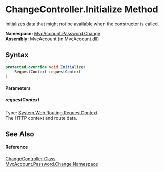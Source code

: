 ChangeController.Initialize Method
==================================
Initializes data that might not be available when the constructor is called.

**Namespace:** [MvcAccount.Password.Change][1]  
**Assembly:** MvcAccount (in MvcAccount.dll)

Syntax
------

```csharp
protected override void Initialize(
	RequestContext requestContext
)
```

#### Parameters

##### *requestContext*
Type: [System.Web.Routing.RequestContext][2]  
The HTTP context and route data.


See Also
--------

#### Reference
[ChangeController Class][3]  
[MvcAccount.Password.Change Namespace][1]  

[1]: ../README.md
[2]: http://msdn.microsoft.com/en-us/library/cc680130
[3]: README.md